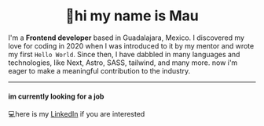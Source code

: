 <h1 align="center">👋hi my name is Mau</h1>

I'm a **Frontend developer** based in Guadalajara, Mexico. I discovered my love for coding in 2020 when I was introduced to it by my mentor and wrote my first `Hello World`. Since then, I have dabbled in many languages and technologies, like Next, Astro, SASS, tailwind, and many more. now i'm eager to make a meaningful contribution to the industry.

---

#### im currently looking for a job

💻here is my [LinkedIn](https://www.linkedin.com/in/mauricio-medrano-webdev/) if you are interested
